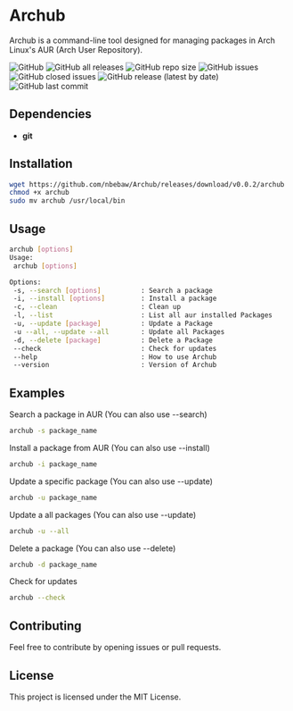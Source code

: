 # Archub
Archub is a command-line tool designed for managing packages in Arch Linux's AUR (Arch User Repository).

![GitHub](https://img.shields.io/github/license/nbebaw/Archub) ![GitHub all releases](https://img.shields.io/github/downloads/nbebaw/Archub/total) ![GitHub repo size](https://img.shields.io/github/repo-size/nbebaw/Archub) ![GitHub issues](https://img.shields.io/github/issues/nbebaw/Archub) ![GitHub closed issues](https://img.shields.io/github/issues-closed/nbebaw/Archub) ![GitHub release (latest by date)](https://img.shields.io/github/v/release/nbebaw/Archub) ![GitHub last commit](https://img.shields.io/github/last-commit/nbebaw/Archub)

## Dependencies
- <b>git</b>

## Installation
```sh
wget https://github.com/nbebaw/Archub/releases/download/v0.0.2/archub
chmod +x archub
sudo mv archub /usr/local/bin
```
## Usage

```bash
archub [options]
Usage:
 archub [options]

Options:
 -s, --search [options]          : Search a package
 -i, --install [options]         : Install a package
 -c, --clean                     : Clean up
 -l, --list                      : List all aur installed Packages
 -u, --update [package]          : Update a Package
 -u --all, --update --all        : Update all Packages
 -d, --delete [package]          : Delete a Package
 --check                         : Check for updates
 --help                          : How to use Archub
 --version                       : Version of Archub
```

## Examples
Search a package in AUR (You can also use --search)
```sh
archub -s package_name
```
Install a package from AUR (You can also use --install)
```sh
archub -i package_name
```
Update a specific package (You can also use --update)
```sh
archub -u package_name
```
Update a all packages (You can also use --update)
```sh
archub -u --all
```
Delete a package (You can also use --delete)
```sh
archub -d package_name
```
Check for updates
```sh
archub --check
```
## Contributing
Feel free to contribute by opening issues or pull requests.

## License
This project is licensed under the MIT License.
